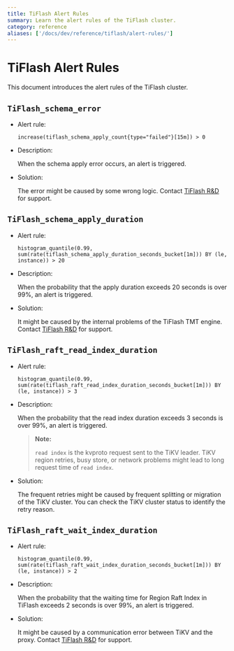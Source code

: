```yaml
---
title: TiFlash Alert Rules
summary: Learn the alert rules of the TiFlash cluster.
category: reference
aliases: ['/docs/dev/reference/tiflash/alert-rules/']
---
```


# TiFlash Alert Rules

This document introduces the alert rules of the TiFlash cluster.

## `TiFlash_schema_error`

- Alert rule:

    `increase(tiflash_schema_apply_count{type="failed"}[15m]) > 0`

- Description:

    When the schema apply error occurs, an alert is triggered.

- Solution:

    The error might be caused by some wrong logic. Contact [TiFlash R&D](mailto:support@pingcap.com) for support.

## `TiFlash_schema_apply_duration`

- Alert rule:

    `histogram_quantile(0.99, sum(rate(tiflash_schema_apply_duration_seconds_bucket[1m])) BY (le, instance)) > 20`

- Description:

    When the probability that the apply duration exceeds 20 seconds is over 99%, an alert is triggered.

- Solution:

    It might be caused by the internal problems of the TiFlash TMT engine. Contact [TiFlash R&D](mailto:support@pingcap.com) for support.

## `TiFlash_raft_read_index_duration`

- Alert rule:

    `histogram_quantile(0.99, sum(rate(tiflash_raft_read_index_duration_seconds_bucket[1m])) BY (le, instance)) > 3`

- Description:

    When the probability that the read index duration exceeds 3 seconds is over 99%, an alert is triggered.

    > **Note:**
    >
    > `read index` is the kvproto request sent to the TiKV leader. TiKV region retries, busy store, or network problems might lead to long request time of `read index`.

- Solution:

    The frequent retries might be caused by frequent splitting or migration of the TiKV cluster. You can check the TiKV cluster status to identify the retry reason.

## `TiFlash_raft_wait_index_duration`

- Alert rule:

    `histogram_quantile(0.99, sum(rate(tiflash_raft_wait_index_duration_seconds_bucket[1m])) BY (le, instance)) > 2`

- Description:

    When the probability that the waiting time for Region Raft Index in TiFlash exceeds 2 seconds is over 99%, an alert is triggered.

- Solution:

    It might be caused by a communication error between TiKV and the proxy. Contact [TiFlash R&D](mailto:support@pingcap.com) for support.
